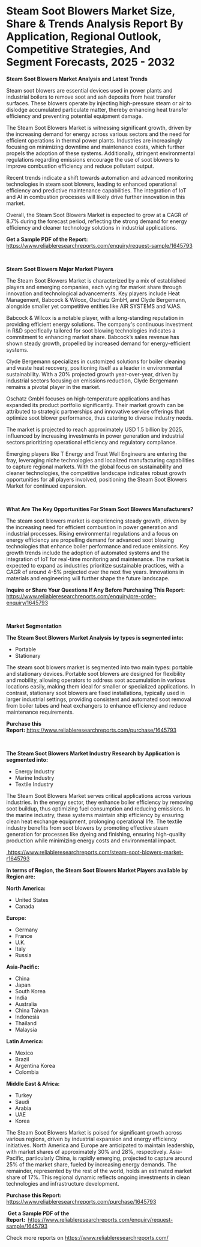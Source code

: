 <p><h1>Steam Soot Blowers Market Size, Share & Trends Analysis Report By Application, Regional Outlook, Competitive Strategies, And Segment Forecasts, 2025 - 2032</h1></p><p><strong>Steam Soot Blowers Market Analysis and Latest Trends</strong></p>
<p><p>Steam soot blowers are essential devices used in power plants and industrial boilers to remove soot and ash deposits from heat transfer surfaces. These blowers operate by injecting high-pressure steam or air to dislodge accumulated particulate matter, thereby enhancing heat transfer efficiency and preventing potential equipment damage. </p><p>The Steam Soot Blowers Market is witnessing significant growth, driven by the increasing demand for energy across various sectors and the need for efficient operations in thermal power plants. Industries are increasingly focusing on minimizing downtime and maintenance costs, which further propels the adoption of these systems. Additionally, stringent environmental regulations regarding emissions encourage the use of soot blowers to improve combustion efficiency and reduce pollutant output.</p><p>Recent trends indicate a shift towards automation and advanced monitoring technologies in steam soot blowers, leading to enhanced operational efficiency and predictive maintenance capabilities. The integration of IoT and AI in combustion processes will likely drive further innovation in this market.</p><p>Overall, the Steam Soot Blowers Market is expected to grow at a CAGR of 8.7% during the forecast period, reflecting the strong demand for energy efficiency and cleaner technology solutions in industrial applications.</p></p>
<p><strong>Get a Sample PDF of the Report:&nbsp;</strong> <a href="https://www.reliableresearchreports.com/enquiry/request-sample/1645793?utm_campaign=2185&utm_medium=2&utm_source=Github&utm_content=ia&utm_term=21022025&utm_id=steam-soot-blowers">https://www.reliableresearchreports.com/enquiry/request-sample/1645793</a></p>
<p>&nbsp;</p>
<p><strong>Steam Soot Blowers Major Market Players</strong></p>
<p><p>The Steam Soot Blowers Market is characterized by a mix of established players and emerging companies, each vying for market share through innovation and technological advancements. Key players include Heat Management, Babcock & Wilcox, Oschatz GmbH, and Clyde Bergemann, alongside smaller yet competitive entities like AIR SYSTEMS and VJAS.</p><p>Babcock & Wilcox is a notable player, with a long-standing reputation in providing efficient energy solutions. The company's continuous investment in R&D specifically tailored for soot blowing technologies indicates a commitment to enhancing market share. Babcock’s sales revenue has shown steady growth, propelled by increased demand for energy-efficient systems.</p><p>Clyde Bergemann specializes in customized solutions for boiler cleaning and waste heat recovery, positioning itself as a leader in environmental sustainability. With a 20% projected growth year-over-year, driven by industrial sectors focusing on emissions reduction, Clyde Bergemann remains a pivotal player in the market.</p><p>Oschatz GmbH focuses on high-temperature applications and has expanded its product portfolio significantly. Their market growth can be attributed to strategic partnerships and innovative service offerings that optimize soot blower performance, thus catering to diverse industry needs.</p><p>The market is projected to reach approximately USD 1.5 billion by 2025, influenced by increasing investments in power generation and industrial sectors prioritizing operational efficiency and regulatory compliance.</p><p>Emerging players like T Energy and Trust Well Engineers are entering the fray, leveraging niche technologies and localized manufacturing capabilities to capture regional markets. With the global focus on sustainability and cleaner technologies, the competitive landscape indicates robust growth opportunities for all players involved, positioning the Steam Soot Blowers Market for continued expansion.</p></p>
<p>&nbsp;</p>
<p><strong>What Are The Key Opportunities For Steam Soot Blowers Manufacturers?</strong></p>
<p><p>The steam soot blowers market is experiencing steady growth, driven by the increasing need for efficient combustion in power generation and industrial processes. Rising environmental regulations and a focus on energy efficiency are propelling demand for advanced soot blowing technologies that enhance boiler performance and reduce emissions. Key growth trends include the adoption of automated systems and the integration of IoT for real-time monitoring and maintenance. The market is expected to expand as industries prioritize sustainable practices, with a CAGR of around 4-5% projected over the next five years. Innovations in materials and engineering will further shape the future landscape.</p></p>
<p><strong>Inquire or Share Your Questions If Any Before Purchasing This Report:</strong> <a href="https://www.reliableresearchreports.com/enquiry/pre-order-enquiry/1645793?utm_campaign=2185&utm_medium=2&utm_source=Github&utm_content=ia&utm_term=21022025&utm_id=steam-soot-blowers">https://www.reliableresearchreports.com/enquiry/pre-order-enquiry/1645793</a></p>
<p>&nbsp;</p>
<p><strong>Market Segmentation</strong></p>
<p><strong>The Steam Soot Blowers Market Analysis by types is segmented into:</strong></p>
<p><ul><li>Portable</li><li>Stationary</li></ul></p>
<p><p>The steam soot blowers market is segmented into two main types: portable and stationary devices. Portable soot blowers are designed for flexibility and mobility, allowing operators to address soot accumulation in various locations easily, making them ideal for smaller or specialized applications. In contrast, stationary soot blowers are fixed installations, typically used in larger industrial settings, providing consistent and automated soot removal from boiler tubes and heat exchangers to enhance efficiency and reduce maintenance requirements.</p></p>
<p><strong>Purchase this Report:&nbsp;</strong><a href="https://www.reliableresearchreports.com/purchase/1645793?utm_campaign=2185&utm_medium=2&utm_source=Github&utm_content=ia&utm_term=21022025&utm_id=steam-soot-blowers">https://www.reliableresearchreports.com/purchase/1645793</a></p>
<p>&nbsp;</p>
<p><strong>The Steam Soot Blowers Market Industry Research by Application is segmented into:</strong></p>
<p><ul><li>Energy Industry</li><li>Marine Industry</li><li>Textile Industry</li></ul></p>
<p><p>The Steam Soot Blowers Market serves critical applications across various industries. In the energy sector, they enhance boiler efficiency by removing soot buildup, thus optimizing fuel consumption and reducing emissions. In the marine industry, these systems maintain ship efficiency by ensuring clean heat exchange equipment, prolonging operational life. The textile industry benefits from soot blowers by promoting effective steam generation for processes like dyeing and finishing, ensuring high-quality production while minimizing energy costs and environmental impact.</p></p>
<p><a href="https://www.reliableresearchreports.com/steam-soot-blowers-market-r1645793?utm_campaign=2185&utm_medium=2&utm_source=Github&utm_content=ia&utm_term=21022025&utm_id=steam-soot-blowers">&nbsp;https://www.reliableresearchreports.com/steam-soot-blowers-market-r1645793</a></p>
<p><strong>In terms of Region, the Steam Soot Blowers Market Players available by Region are:</strong></p>
<p>
    <p> <strong> North America: </strong>
        <ul>
            <li>United States</li>
            <li>Canada</li>
        </ul>
        </p> 
    <p> <strong> Europe: </strong>
        <ul>
            <li>Germany</li>
            <li>France</li>
            <li>U.K.</li>
            <li>Italy</li>
            <li>Russia</li>
        </ul>
        </p> 
    <p> <strong> Asia-Pacific: </strong>
        <ul>
            <li>China</li>
            <li>Japan</li>
            <li>South Korea</li>
            <li>India</li>
            <li>Australia</li>
            <li>China Taiwan</li>
            <li>Indonesia</li>
            <li>Thailand</li>
            <li>Malaysia</li>
        </ul>
        </p> 
    <p> <strong> Latin America: </strong>
        <ul>
            <li>Mexico</li>
            <li>Brazil</li>
            <li>Argentina Korea</li>
            <li>Colombia</li>
        </ul>
        </p> 
    <p> <strong> Middle East & Africa: </strong>
        <ul>
            <li>Turkey</li>
            <li>Saudi</li>
            <li>Arabia</li>
            <li>UAE</li>
            <li>Korea</li>
        </ul>
    </p>
    </p>
<p><p>The Steam Soot Blowers Market is poised for significant growth across various regions, driven by industrial expansion and energy efficiency initiatives. North America and Europe are anticipated to maintain leadership, with market shares of approximately 30% and 28%, respectively. Asia-Pacific, particularly China, is rapidly emerging, projected to capture around 25% of the market share, fueled by increasing energy demands. The remainder, represented by the rest of the world, holds an estimated market share of 17%. This regional dynamic reflects ongoing investments in clean technologies and infrastructure development.</p></p>
<p><strong>Purchase this Report: </strong><a href="https://www.reliableresearchreports.com/purchase/1645793?utm_campaign=2185&utm_medium=2&utm_source=Github&utm_content=ia&utm_term=21022025&utm_id=steam-soot-blowers">https://www.reliableresearchreports.com/purchase/1645793</a></p>
<p>&nbsp;<strong>Get a Sample PDF of the Report:&nbsp;&nbsp;</strong><a href="https://www.reliableresearchreports.com/enquiry/request-sample/1645793?utm_campaign=2185&utm_medium=2&utm_source=Github&utm_content=ia&utm_term=21022025&utm_id=steam-soot-blowers">https://www.reliableresearchreports.com/enquiry/request-sample/1645793</a></p>
<p><strong></strong></p>
<p>Check more reports on <a href="https://www.reliableresearchreports.com/?utm_campaign=2185&utm_medium=2&utm_source=Github&utm_content=ia&utm_term=21022025&utm_id=steam-soot-blowers">https://www.reliableresearchreports.com/</a></p>